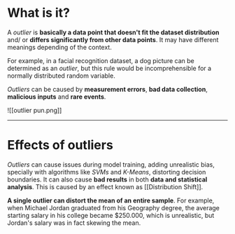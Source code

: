 # What is it?

A *outlier* is **basically a data point that doesn't fit the dataset distribution** and/ or **differs significantly from other data points**. It may have different meanings depending of the context.

For example, in a facial recognition dataset, a dog picture can be determined as an *outlier*, 
but this rule would be incomprehensible for a normally distributed random variable.

*Outliers* can be caused by **measurement errors**, **bad data collection**, **malicious inputs** and **rare events**.

![[outlier pun.png]]
___
# Effects of outliers

*Outliers* can cause issues during model training, adding unrealistic bias, specially with algorithms like *SVMs* and *K-Means*, distorting decision boundaries. It can also cause **bad results** in both **data and statistical analysis**. This is caused by an effect known as [[Distribution Shift]].

**A single outlier can distort the mean of an entire sample**. For example, when Michael Jordan graduated from his Geography degree, the average starting salary in his college became $250.000, which is unrealistic, but Jordan's salary was in fact skewing the mean.
